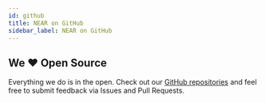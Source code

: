 ```yaml
---
id: github
title: NEAR on GitHub
sidebar_label: NEAR on GitHub
---
```


## We ❤ Open Source

Everything we do is in the open.  Check out our [GitHub repositories](https://github.com/nearprotocol) and feel free to submit feedback via Issues and Pull Requests.

